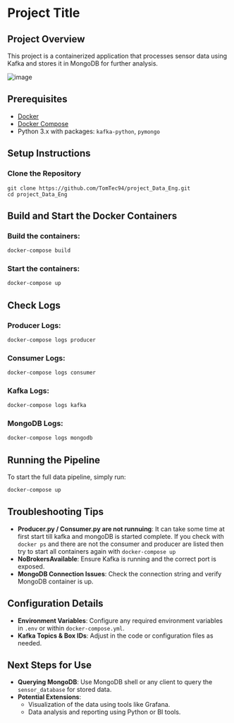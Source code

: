 # Project Title

## Project Overview
This project is a containerized application that processes sensor data using Kafka and stores it in MongoDB for further analysis.

![image](https://github.com/user-attachments/assets/9696d694-65d0-4a69-86ee-6d7b06b0340e)


## Prerequisites
- [Docker](https://www.docker.com/)
- [Docker Compose](https://docs.docker.com/compose/)
- Python 3.x with packages: `kafka-python`, `pymongo`

## Setup Instructions

### Clone the Repository
```
git clone https://github.com/TomTec94/project_Data_Eng.git
cd project_Data_Eng
````
## Build and Start the Docker Containers

### Build the containers:
```bash
docker-compose build
```

### Start the containers:
```bash
docker-compose up
```

## Check Logs

### Producer Logs:
```bash
docker-compose logs producer
```

### Consumer Logs:
```bash
docker-compose logs consumer
```

### Kafka Logs:
```bash
docker-compose logs kafka
```

### MongoDB Logs:
```bash
docker-compose logs mongodb
```

## Running the Pipeline

To start the full data pipeline, simply run:
```bash
docker-compose up
```

## Troubleshooting Tips

- **Producer.py / Consumer.py are not runnuing**: It can take some time at first start till kafka and mongoDB is started complete.
  If you check with `docker ps`  and there are not the consumer and producer are listed then try to start all containers again with `docker-compose up`
- **NoBrokersAvailable**: Ensure Kafka is running and the correct port is exposed.
- **MongoDB Connection Issues**: Check the connection string and verify MongoDB container is up.

## Configuration Details

- **Environment Variables**: Configure any required environment variables in `.env` or within `docker-compose.yml`.
- **Kafka Topics & Box IDs**: Adjust in the code or configuration files as needed.

## Next Steps for Use

- **Querying MongoDB**: Use MongoDB shell or any client to query the `sensor_database` for stored data.
- **Potential Extensions**:
  - Visualization of the data using tools like Grafana.
  - Data analysis and reporting using Python or BI tools.
